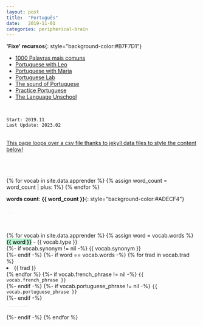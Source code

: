 ```yaml
---
layout: post
title:  "Português"
date:   2019-11-01
categories: peripherical-brain
---
```


**'Fixe' recursos**{: style="background-color:#B7F7D1"}
- <a href="/assets/portugues/1000_Palavras_mais_comuns.pdf">1000 Palavras mais comuns</a>
- [Portuguese with Leo](https://www.youtube.com/@PortugueseWithLeo/videos)
- [Portuguese with Maria](https://www.youtube.com/@portuguesewithmaria/videos)
- [Portuguese Lab](https://www.youtube.com/channel/UCb0zJhS1C8QK3fzcZdU0Xkw)
- [The sound of Portuguese](https://www.youtube.com/@Portuguesewithadelina/videos)
- [Practice Portuguese](https://www.youtube.com/@PracticePortuguese/videos)
- [The Language Unschool](https://www.youtube.com/@thelanguageunschool/videos)

<br>

<!-- 
**vocabulario**{: style="background-color:#FFEF9E"} <br>
**sentenças**{: style="background-color:#FEC1D0"} <br>
**vocabulario**{: style="background-color:#ADECF4"} <br>
**vocabulario**{: style="background-color:#B7F7D1"} <br>
**traduction**{: style="background-color:#c9c9c9"} <br> -->

`Start: 2019.11`<br>
`Last Update: 2023.02`
<br>
<br>

<a href="https://jekyllrb.com/docs/datafiles/" class="post-meta">This page loops over a csv file thanks to jekyll data files to style the content below!</a>


<br>


<br>
<a style='color:#e6e6e6;'>___</a>
<br>
<!-- count the number of words -->
{% for vocab in site.data.apprender %}
    {% assign word_count = word_count | plus: 1%}
{% endfor %}

**words count**: **{{ word_count }}**{: style="background-color:#ADECF4"} <br>

<a style='color:#e6e6e6;'>___</a>

<br>
<br>
<div>
    {% for vocab in site.data.apprender %}
        {% assign word = vocab.words %}
        <a class='vocab'  style='background-color:#B7F7D1; font-weight:600;'>{{ word }}</a><a class='post-meta'>  - {{ vocab.type }}</a><br>
        {%- if vocab.synonym != nil -%}
            <a class='post-meta'>{{ vocab.synonym }} <br></a>
        {%- endif -%}
        {%- if word == vocab.words -%}
            {% for trad in vocab.trad %}
                <li>
                    {{ trad }} <br>
                </li>
            {% endfor %}
                {%- if vocab.french_phrase != nil -%}
                    <code>{{ vocab.french_phrase }}</code> <br>
                {%- endif -%} 
                {%- if vocab.portuguese_phrase != nil -%}
                    <code>{{ vocab.portuguese_phrase }}</code> <br>
                {%- endif -%} 
                <br>
                <a style='color:#e6e6e6;'>_________</a>
                <br>
                <br>
        {%- endif -%}    
    {% endfor %}
</div>
